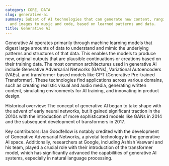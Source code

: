 ```yaml
---
category: CORE, DATA
slug: generative-ai
summary: Subset of AI technologies that can generate new content, ranging from text
  and images to music and code, based on learned patterns and data.
title: Generative AI
---
```


Generative AI operates primarily through machine learning models that digest large amounts of data to understand and mimic the underlying patterns and structures of that data. This enables the models to produce new, original outputs that are plausible continuations or creations based on their training data. The most common architectures used in generative AI include Generative Adversarial Networks (GANs), Variational Autoencoders (VAEs), and transformer-based models like GPT (Generative Pre-trained Transformer). These technologies find applications across various domains, such as creating realistic visual and audio media, generating written content, simulating environments for AI training, and innovating in product design.

Historical overview: The concept of generative AI began to take shape with the advent of early neural networks, but it gained significant traction in the 2010s with the introduction of more sophisticated models like GANs in 2014 and the subsequent development of transformers in 2017.

Key contributors: Ian Goodfellow is notably credited with the development of Generative Adversarial Networks, a pivotal technology in the generative AI space. Additionally, researchers at Google, including Ashish Vaswani and his team, played a crucial role with their introduction of the transformer model, which has significantly advanced the capabilities of generative AI systems, especially in natural language processing.